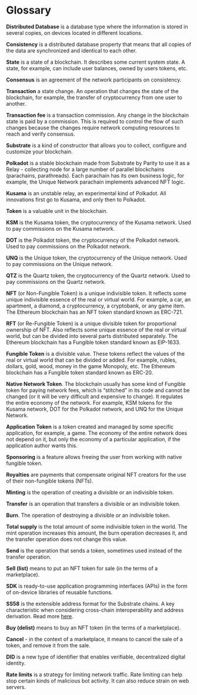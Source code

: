 # Glossary

**Distributed Database** is a database type where the information is stored in several copies, on devices located in different locations.

**Consistency** is a distributed database property that means that all copies of the data are synchronized and identical to each other.

**State** is a state of a blockchain. It describes some current system state. A state, for example, can include user balances, owned by users tokens, etc.

**Consensus** is an agreement of the network participants on consistency.

**Transaction** a state change. An operation that changes the state of the blockchain, for example, the transfer of cryptocurrency from one user to another.

**Transaction fee** is a transaction commission. Any change in the blockchain state is paid by a commission. This is required to control the flow of such changes because the changes require network computing resources to reach and verify consensus.

**Substrate** is a kind of constructor that allows you to collect, configure and customize your blockchain.

**Polkadot** is a stable blockchain made from Substrate by Parity to use it as a Relay - collecting node for a large number of parallel blockchains (parachains, parathreads). Each parachain has its own business logic, for example, the Unique Network parachain implements advanced NFT logic.

**Kusama** is an unstable relay, an experimental kind of Polkadot. All innovations first go to Kusama, and only then to Polkadot.

**Token** is a valuable unit in the blockchain.

**KSM** is the Kusama token, the cryptocurrency of the Kusama network. Used to pay commissions on the Kusama network.

**DOT** is the Polkadot token, the cryptocurrency of the Polkadot network. Used to pay commissions on the Polkadot network.

**UNQ** is the Unique token, the cryptocurrency of the Unique network. Used to pay commissions on the Unique network.

**QTZ** is the Quartz token, the cryptocurrency of the Quartz network. Used to pay commissions on the Quartz network.

**NFT** (or Non-Fungible Token) is a unique indivisible token. It reflects some unique indivisible essence of the real or virtual world. For example, a car, an apartment, a diamond, a cryptocurrency, a cryptobank, or any game item. The Ethereum blockchain has an NFT token standard known as ERC-721.

**RFT** (or Re-Fungible Token) is a unique divisible token for proportional ownership of NFT. Also reflects some unique essence of the real or virtual world, but can be divided into several parts distributed separately. The Ethereum blockchain has a Fungible token standard known as EIP-1633.

**Fungible Token** is a divisible value. These tokens reflect the values of the real or virtual world that can be divided or added. For example, rubles, dollars, gold, wood, money in the game Monopoly, etc. The Ethereum blockchain has a Fungible token standard known as ERC-20.

**Native Network Token**. The blockchain usually has some kind of Fungible token for paying network fees, which is “stitched” in its code and cannot be changed (or it will be very difficult and expensive to change). It regulates the entire economy of the network. For example, KSM tokens for the Kusama network, DOT for the Polkadot network, and UNQ for the Unique Network.

**Application Token** is a token created and managed by some specific application, for example, a game. The economy of the entire network does not depend on it, but only the economy of a particular application, if the application author wants this.

**Sponsoring** is a feature allows freeing the user from working with native fungible token. 

**Royalties** are payments that compensate original NFT creators for the use of their non-fungible tokens (NFTs).

**Minting** is the operation of creating a divisible or an indivisible token.

**Transfer** is an operation that transfers a divisible or an indivisible token.

**Burn**. The operation of destroying a divisible or an indivisible token.

**Total supply** is the total amount of some indivisible token in the world. The mint operation increases this amount, the burn operation decreases it, and the transfer operation does not change this value.

**Send** is the operation that sends a token, sometimes used instead of the transfer operation.

**Sell (list)** means to put an NFT token for sale (in the terms of a marketplace).

**SDK** is ready-to-use application programming interfaces (APIs) in the form of on-device libraries of reusable functions. 

**SS58** is the extensible address format for the Substrate chains. A key characteristic when considering cross-chain interoperability and address derivation. Read more [here](https://docs.substrate.io/v3/advanced/ss58/).

**Buy (delist)** means to buy an NFT token (in the terms of a marketplace). 

**Cancel** - in the context of a marketplace, it means to cancel the sale of a token, and remove it from the sale.

**DID** is a new type of identifier that enables verifiable, decentralized digital identity.

**Rate limits** is a strategy for limiting network traffic. Rate limiting can help stop certain kinds of malicious bot activity. It can also reduce strain on web servers.